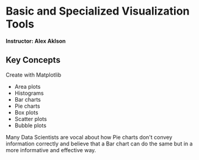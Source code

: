 # Basic and Specialized Visualization Tools

**Instructor: Alex Aklson**

## Key Concepts

Create with Matplotlib
- Area plots
- Histograms
- Bar charts
- Pie charts
- Box plots
- Scatter plots
- Bubble plots

Many Data Scientists are vocal about how Pie charts don't convey information correctly and believe that a Bar chart can do the same but in a more informative and effective way.